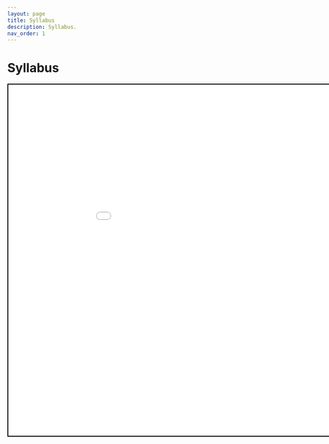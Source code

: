 ```yaml
---
layout: page
title: Syllabus
description: Syllabus.
nav_order: 1
---
```


# Syllabus 


<iframe src="docs/DecisionAnalysis_Syllabus.pdf" height="800" width="1000" style="border:2px solid black;" title="Syllabus"> </iframe>